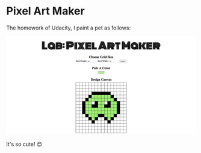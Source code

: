 # Pixel Art Maker

The homework of Udacity, I paint a pet as follows:

![Pet](pet.jpg)

It's so cute! :heart_eyes:

